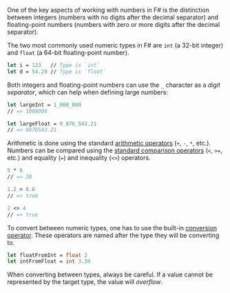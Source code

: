 One of the key aspects of working with numbers in F# is the distinction between integers (numbers with no digits after the decimal separator) and floating-point numbers (numbers with zero or more digits after the decimal separator).

The two most commonly used numeric types in F# are `int` (a 32-bit integer) and `float` (a 64-bit floating-point number).

```fsharp
let i = 123   // Type is `int`
let d = 54.29 // Type is `float`
```

Both integers and floating-point numbers can use the `_` character as a _digit separator_, which can help when defining large numbers:

```fsharp
let largeInt = 1_000_000
// => 1000000

let largeFloat = 9_876_543.21
// => 9876543.21
```

Arithmetic is done using the standard [arithmetic operators][arithmetic-operators] (`+`, `-`, `*`, etc.). Numbers can be compared using the [standard comparison operators][comparison-operators] (`<`, `>=`, etc.) and equality (`=`) and inequality (`<>`) operators.

```fsharp
5 * 6
// => 30

1.2 > 0.8
// => true

2 <> 4
// => true
```

To convert between numeric types, one has to use the built-in [conversion operator][conversion-operators]. These operators are named after the type they will be converting to.

```fsharp
let floatFromInt = float 2
let intFromFloat = int 3.39
```

When converting between types, always be careful. If a value cannot be represented by the target type, the value will _overflow_.

[conversion-operators]: https://docs.microsoft.com/en-us/dotnet/fsharp/language-reference/casting-and-conversions#arithmetic-types
[arithmetic-operators]: https://docs.microsoft.com/en-us/dotnet/fsharp/language-reference/symbol-and-operator-reference/arithmetic-operators
[comparison-operators]: https://docs.microsoft.com/en-us/dotnet/fsharp/language-reference/symbol-and-operator-reference/arithmetic-operators#summary-of-binary-comparison-operators
